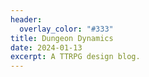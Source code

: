 ```yaml
---
header:
  overlay_color: "#333"
title: Dungeon Dynamics
date: 2024-01-13
excerpt: A TTRPG design blog.
---
```


